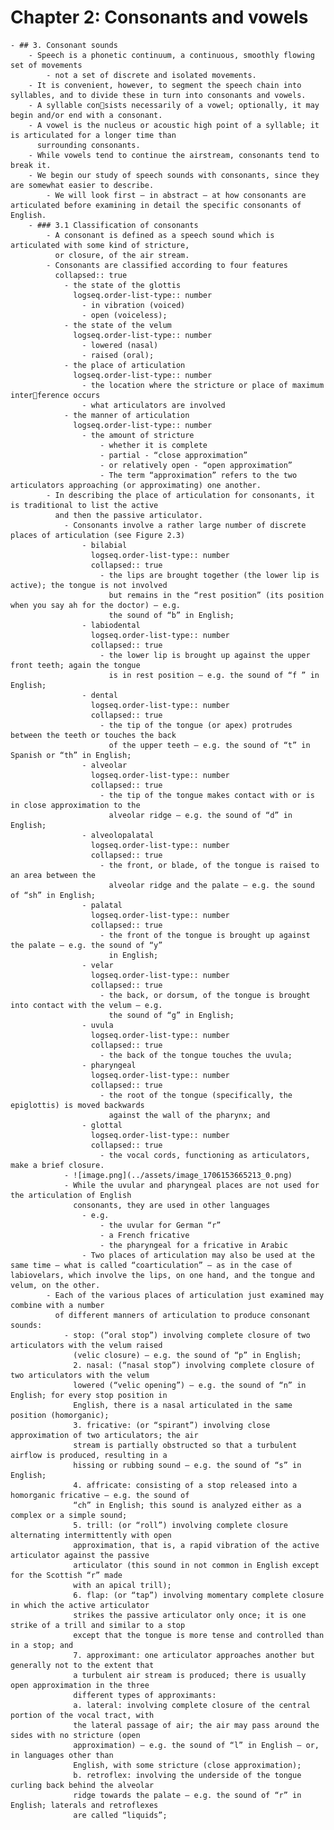 # Chapter 2: Consonants and vowels
	- ## 3. Consonant sounds
		- Speech is a phonetic continuum, a continuous, smoothly flowing set of movements
			- not a set of discrete and isolated movements.
		- It is convenient, however, to segment the speech chain into syllables, and to divide these in turn into consonants and vowels.
		- A syllable consists necessarily of a vowel; optionally, it may begin and/or end with a consonant.
		- A vowel is the nucleus or acoustic high point of a syllable; it is articulated for a longer time than 
		  surrounding consonants.
		- While vowels tend to continue the airstream, consonants tend to break it.
		- We begin our study of speech sounds with consonants, since they are somewhat easier to describe.
			- We will look first – in abstract – at how consonants are articulated before examining in detail the specific consonants of English.
		- ### 3.1 Classification of consonants
			- A consonant is defined as a speech sound which is articulated with some kind of stricture, 
			  or closure, of the air stream.
			- Consonants are classified according to four features
			  collapsed:: true
				- the state of the glottis
				  logseq.order-list-type:: number
					- in vibration (voiced)
					- open (voiceless);
				- the state of the velum
				  logseq.order-list-type:: number
					- lowered (nasal)
					- raised (oral);
				- the place of articulation
				  logseq.order-list-type:: number
					- the location where the stricture or place of maximum interference occurs
					- what articulators are involved
				- the manner of articulation
				  logseq.order-list-type:: number
					- the amount of stricture
						- whether it is complete
						- partial - “close approximation”
						- or relatively open - “open approximation”
						- The term “approximation” refers to the two articulators approaching (or approximating) one another.
			- In describing the place of articulation for consonants, it is traditional to list the active 
			  and then the passive articulator.
				- Consonants involve a rather large number of discrete places of articulation (see Figure 2.3)
					- bilabial
					  logseq.order-list-type:: number
					  collapsed:: true
						- the lips are brought together (the lower lip is active); the tongue is not involved 
						  but remains in the “rest position” (its position when you say ah for the doctor) – e.g. 
						  the sound of “b” in English;
					- labiodental
					  logseq.order-list-type:: number
					  collapsed:: true
						- the lower lip is brought up against the upper front teeth; again the tongue 
						  is in rest position – e.g. the sound of “f ” in English;
					- dental
					  logseq.order-list-type:: number
					  collapsed:: true
						- the tip of the tongue (or apex) protrudes between the teeth or touches the back 
						  of the upper teeth – e.g. the sound of “t” in Spanish or “th” in English;
					- alveolar
					  logseq.order-list-type:: number
					  collapsed:: true
						- the tip of the tongue makes contact with or is in close approximation to the 
						  alveolar ridge – e.g. the sound of “d” in English;
					- alveolopalatal
					  logseq.order-list-type:: number
					  collapsed:: true
						- the front, or blade, of the tongue is raised to an area between the 
						  alveolar ridge and the palate – e.g. the sound of “sh” in English;
					- palatal
					  logseq.order-list-type:: number
					  collapsed:: true
						- the front of the tongue is brought up against the palate – e.g. the sound of “y” 
						  in English;
					- velar
					  logseq.order-list-type:: number
					  collapsed:: true
						- the back, or dorsum, of the tongue is brought into contact with the velum – e.g. 
						  the sound of “g” in English;
					- uvula
					  logseq.order-list-type:: number
					  collapsed:: true
						- the back of the tongue touches the uvula;
					- pharyngeal
					  logseq.order-list-type:: number
					  collapsed:: true
						- the root of the tongue (specifically, the epiglottis) is moved backwards 
						  against the wall of the pharynx; and
					- glottal
					  logseq.order-list-type:: number
					  collapsed:: true
						- the vocal cords, functioning as articulators, make a brief closure.
				- ![image.png](../assets/image_1706153665213_0.png)
				- While the uvular and pharyngeal places are not used for the articulation of English 
				  consonants, they are used in other languages
					- e.g.
						- the uvular for German “r”
						- a French fricative
						- the pharyngeal for a fricative in Arabic
					- Two places of articulation may also be used at the same time – what is called “coarticulation” – as in the case of labiovelars, which involve the lips, on one hand, and the tongue and velum, on the other.
			- Each of the various places of articulation just examined may combine with a number 
			  of different manners of articulation to produce consonant sounds:
				- stop: (“oral stop”) involving complete closure of two articulators with the velum raised 
				  (velic closure) – e.g. the sound of “p” in English;
				  2. nasal: (“nasal stop”) involving complete closure of two articulators with the velum 
				  lowered (“velic opening”) – e.g. the sound of “n” in English; for every stop position in 
				  English, there is a nasal articulated in the same position (homorganic);
				  3. fricative: (or “spirant”) involving close approximation of two articulators; the air 
				  stream is partially obstructed so that a turbulent airflow is produced, resulting in a 
				  hissing or rubbing sound – e.g. the sound of “s” in English;
				  4. affricate: consisting of a stop released into a homorganic fricative – e.g. the sound of 
				  “ch” in English; this sound is analyzed either as a complex or a simple sound;
				  5. trill: (or “roll”) involving complete closure alternating intermittently with open 
				  approximation, that is, a rapid vibration of the active articulator against the passive 
				  articulator (this sound in not common in English except for the Scottish “r” made 
				  with an apical trill);
				  6. flap: (or “tap”) involving momentary complete closure in which the active articulator 
				  strikes the passive articulator only once; it is one strike of a trill and similar to a stop 
				  except that the tongue is more tense and controlled than in a stop; and
				  7. approximant: one articulator approaches another but generally not to the extent that 
				  a turbulent air stream is produced; there is usually open approximation in the three 
				  different types of approximants:
				  a. lateral: involving complete closure of the central portion of the vocal tract, with 
				  the lateral passage of air; the air may pass around the sides with no stricture (open 
				  approximation) – e.g. the sound of “l” in English – or, in languages other than 
				  English, with some stricture (close approximation);
				  b. retroflex: involving the underside of the tongue curling back behind the alveolar 
				  ridge towards the palate – e.g. the sound of “r” in English; laterals and retroflexes 
				  are called “liquids”;